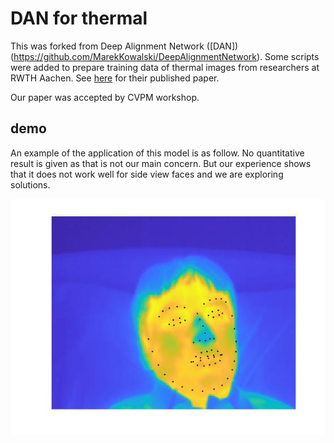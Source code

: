 # DAN for thermal #
This was forked from Deep Alignment Network ([DAN])(https://github.com/MarekKowalski/DeepAlignmentNetwork). Some scripts were added to prepare training data of thermal images from researchers at RWTH Aachen. See [here](https://www.lfb.rwth-aachen.de/bibtexupload/pdf/KCZ18h.pdf) for their published paper.

Our paper was accepted by CVPM workshop.


## demo
An example of the application of this model is as follow. No quantitative result is given as that is not our main concern. But our experience shows that it does not work well for side view faces and we are exploring solutions.

![alt text](https://github.com/Jayzh7/DAN-for-thermal/blob/master/demo.jpg "demo image")
